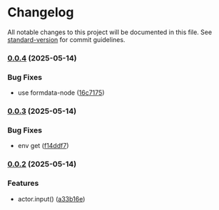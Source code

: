 # Changelog

All notable changes to this project will be documented in this file. See [standard-version](https://github.com/conventional-changelog/standard-version) for commit guidelines.

### [0.0.4](https://github.scrapeless/scrapeless-ai/scrapeless-actor-sdk-node/compare/v0.0.3...v0.0.4) (2025-05-14)


### Bug Fixes

* use formdata-node ([16c7175](https://github.scrapeless/scrapeless-ai/scrapeless-actor-sdk-node/commit/16c7175b95189a26bf046d6703d997fb4d48cd23))

### [0.0.3](https://github.scrapeless/scrapeless-ai/scrapeless-actor-sdk-node/compare/v0.0.2...v0.0.3) (2025-05-14)


### Bug Fixes

* env get ([f14ddf7](https://github.scrapeless/scrapeless-ai/scrapeless-actor-sdk-node/commit/f14ddf7efdc65373883b95de04fa2a8f85fe9e55))

### [0.0.2](https://github.scrapeless/scrapeless-ai/scrapeless-actor-sdk-node/compare/v0.0.1...v0.0.2) (2025-05-14)


### Features

* actor.input() ([a33b16e](https://github.scrapeless/scrapeless-ai/scrapeless-actor-sdk-node/commit/a33b16ebfe23c84668b2ccfa48165101d05406e7))
